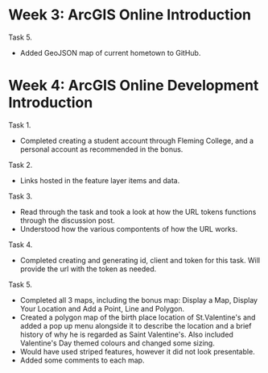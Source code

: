 # Week 3: ArcGIS Online Introduction

Task 5.
- Added GeoJSON map of current hometown to GitHub.

# Week 4: ArcGIS Online Development Introduction

Task 1. 
- Completed creating a student account through Fleming College, and a personal account as recommended in the bonus. 

Task 2. 
- Links hosted in the feature layer items and data. 

Task 3. 
- Read through the task and took a look at how the URL tokens functions through the discussion post.
- Understood how the various compontents of how the URL works. 

Task 4. 
- Completed creating and generating id, client and token for this task. Will provide the url with the token as needed. 

Task 5. 
- Completed all 3 maps, including the bonus map: Display a Map, Display Your Location and Add a Point, Line and Polygon. 
- Created a polygon map of the birth place location of St.Valentine's and added a pop up menu alongside it to describe the location and a brief history of why he is regarded as Saint Valentine's. Also included Valentine's Day themed colours and changed some sizing. 
- Would have used striped features, however it did not look presentable. 
- Added some comments to each map. 
